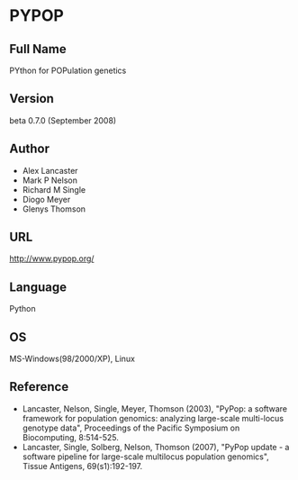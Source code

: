 # PYPOP

## Full Name
PYthon for POPulation genetics

## Version
beta 0.7.0 (September 2008)

## Author
* Alex Lancaster
* Mark P Nelson
* Richard M Single
* Diogo Meyer
* Glenys Thomson

## URL
http://www.pypop.org/

## Language
Python

## OS
MS-Windows(98/2000/XP), Linux

## Reference
* Lancaster, Nelson, Single, Meyer, Thomson (2003), "PyPop: a software framework for population genomics: analyzing large-scale multi-locus genotype data", Proceedings of the Pacific Symposium on Biocomputing, 8:514-525.
* Lancaster, Single, Solberg, Nelson, Thomson (2007), "PyPop update - a software pipeline for large-scale multilocus population genomics", Tissue Antigens, 69(s1):192-197.